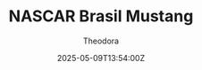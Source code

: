---
title: "NASCAR Brasil Mustang"
meta_title: ""
description: "NASCAR Brasil Series Mustang 2023 by CRS Update for Assetto Corsa, ready to race!"
date: 2025-05-09T13:54:00Z
thumb: 8eBfOAY
mainimage: zyI6b2e
cargallery: ["HDEI77Y", "0fNMGrv"]
categories: ["Car"]
author: "Theodora"
tags: ["Ford", "NASCAR Brasil Series", "NASCAR", "CRS Update", "2023", "USA"]
draft: false
link: https://modsfire.com/GRfA9jyr0tGm89d
zipsize: 123 MB
manu: Ford
championship: NASCAR Brasil Series
country: USA
year: 2023
class: NASCAR
drivetrain: RWD
engine: 3.6L V6
power: "300 bhp"
torque: 392
mass: "1542"
speed: "280"
accel: "4.2 seconds"
gb: 6-speed
creator: CRS Update
version: "0.1"
csp: "0.2.6"
carname: "NASCAR Brasil Mustang"
folder: "mustang_nascar_br_CRS_Update"
livery: "Included"
r2r: 0
host: ModsFire
---